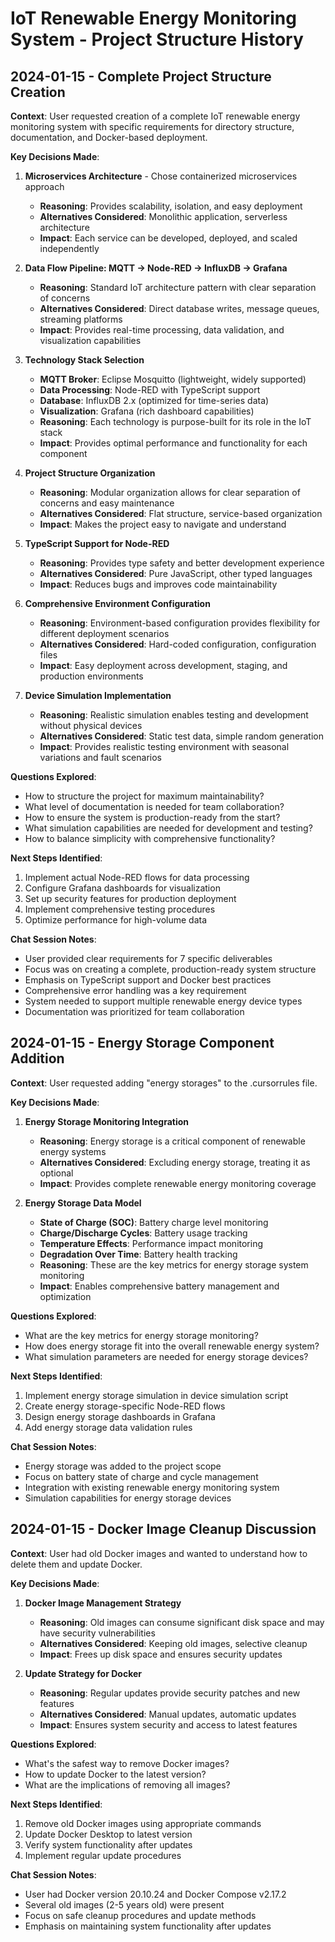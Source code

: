 # IoT Renewable Energy Monitoring System - Project Structure History

## 2024-01-15 - Complete Project Structure Creation

**Context**: User requested creation of a complete IoT renewable energy monitoring system with specific requirements for directory structure, documentation, and Docker-based deployment.

**Key Decisions Made**:

1. **Microservices Architecture** - Chose containerized microservices approach
   - **Reasoning**: Provides scalability, isolation, and easy deployment
   - **Alternatives Considered**: Monolithic application, serverless architecture
   - **Impact**: Each service can be developed, deployed, and scaled independently

2. **Data Flow Pipeline: MQTT → Node-RED → InfluxDB → Grafana**
   - **Reasoning**: Standard IoT architecture pattern with clear separation of concerns
   - **Alternatives Considered**: Direct database writes, message queues, streaming platforms
   - **Impact**: Provides real-time processing, data validation, and visualization capabilities

3. **Technology Stack Selection**
   - **MQTT Broker**: Eclipse Mosquitto (lightweight, widely supported)
   - **Data Processing**: Node-RED with TypeScript support
   - **Database**: InfluxDB 2.x (optimized for time-series data)
   - **Visualization**: Grafana (rich dashboard capabilities)
   - **Reasoning**: Each technology is purpose-built for its role in the IoT stack
   - **Impact**: Provides optimal performance and functionality for each component

4. **Project Structure Organization**
   - **Reasoning**: Modular organization allows for clear separation of concerns and easy maintenance
   - **Alternatives Considered**: Flat structure, service-based organization
   - **Impact**: Makes the project easy to navigate and understand

5. **TypeScript Support for Node-RED**
   - **Reasoning**: Provides type safety and better development experience
   - **Alternatives Considered**: Pure JavaScript, other typed languages
   - **Impact**: Reduces bugs and improves code maintainability

6. **Comprehensive Environment Configuration**
   - **Reasoning**: Environment-based configuration provides flexibility for different deployment scenarios
   - **Alternatives Considered**: Hard-coded configuration, configuration files
   - **Impact**: Easy deployment across development, staging, and production environments

7. **Device Simulation Implementation**
   - **Reasoning**: Realistic simulation enables testing and development without physical devices
   - **Alternatives Considered**: Static test data, simple random generation
   - **Impact**: Provides realistic testing environment with seasonal variations and fault scenarios

**Questions Explored**:
- How to structure the project for maximum maintainability?
- What level of documentation is needed for team collaboration?
- How to ensure the system is production-ready from the start?
- What simulation capabilities are needed for development and testing?
- How to balance simplicity with comprehensive functionality?

**Next Steps Identified**:
1. Implement actual Node-RED flows for data processing
2. Configure Grafana dashboards for visualization
3. Set up security features for production deployment
4. Implement comprehensive testing procedures
5. Optimize performance for high-volume data

**Chat Session Notes**:
- User provided clear requirements for 7 specific deliverables
- Focus was on creating a complete, production-ready system structure
- Emphasis on TypeScript support and Docker best practices
- Comprehensive error handling was a key requirement
- System needed to support multiple renewable energy device types
- Documentation was prioritized for team collaboration

## 2024-01-15 - Energy Storage Component Addition

**Context**: User requested adding "energy storages" to the .cursorrules file.

**Key Decisions Made**:

1. **Energy Storage Monitoring Integration**
   - **Reasoning**: Energy storage is a critical component of renewable energy systems
   - **Alternatives Considered**: Excluding energy storage, treating it as optional
   - **Impact**: Provides complete renewable energy monitoring coverage

2. **Energy Storage Data Model**
   - **State of Charge (SOC)**: Battery charge level monitoring
   - **Charge/Discharge Cycles**: Battery usage tracking
   - **Temperature Effects**: Performance impact monitoring
   - **Degradation Over Time**: Battery health tracking
   - **Reasoning**: These are the key metrics for energy storage system monitoring
   - **Impact**: Enables comprehensive battery management and optimization

**Questions Explored**:
- What are the key metrics for energy storage monitoring?
- How does energy storage fit into the overall renewable energy system?
- What simulation parameters are needed for energy storage devices?

**Next Steps Identified**:
1. Implement energy storage simulation in device simulation script
2. Create energy storage-specific Node-RED flows
3. Design energy storage dashboards in Grafana
4. Add energy storage data validation rules

**Chat Session Notes**:
- Energy storage was added to the project scope
- Focus on battery state of charge and cycle management
- Integration with existing renewable energy monitoring system
- Simulation capabilities for energy storage devices

## 2024-01-15 - Docker Image Cleanup Discussion

**Context**: User had old Docker images and wanted to understand how to delete them and update Docker.

**Key Decisions Made**:

1. **Docker Image Management Strategy**
   - **Reasoning**: Old images can consume significant disk space and may have security vulnerabilities
   - **Alternatives Considered**: Keeping old images, selective cleanup
   - **Impact**: Frees up disk space and ensures security updates

2. **Update Strategy for Docker**
   - **Reasoning**: Regular updates provide security patches and new features
   - **Alternatives Considered**: Manual updates, automatic updates
   - **Impact**: Ensures system security and access to latest features

**Questions Explored**:
- What's the safest way to remove Docker images?
- How to update Docker to the latest version?
- What are the implications of removing all images?

**Next Steps Identified**:
1. Remove old Docker images using appropriate commands
2. Update Docker Desktop to latest version
3. Verify system functionality after updates
4. Implement regular update procedures

**Chat Session Notes**:
- User had Docker version 20.10.24 and Docker Compose v2.17.2
- Several old images (2-5 years old) were present
- Focus on safe cleanup procedures and update methods
- Emphasis on maintaining system functionality after updates 